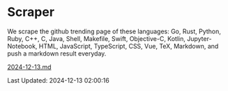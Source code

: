 # Scraper

We scrape the github trending page of these languages: Go, Rust, Python, Ruby, C++, C, Java, Shell, Makefile, Swift, Objective-C, Kotlin, Jupyter-Notebook, HTML, JavaScript, TypeScript, CSS, Vue, TeX, Markdown, and push a markdown result everyday.

[2024-12-13.md](https://github.com/cumthxy/github-trending-backup/blob/master/2024-12-13.md)

Last Updated: 2024-12-13 02:00:16